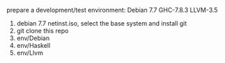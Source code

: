 prepare a development/test environment:
Debian 7.7
GHC-7.8.3
LLVM-3.5

1. debian 7.7 netinst.iso, select the base system and install git
2. git clone this repo
3. env/Debian
4. env/Haskell
5. env/Llvm
